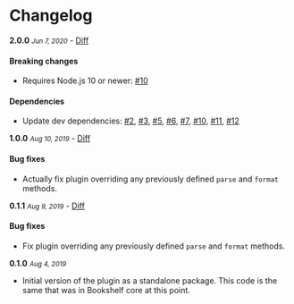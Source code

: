 # Changelog

**2.0.0** <small>_Jun 7, 2020_</small> - [Diff](https://github.com/bookshelf/case-converter-plugin/compare/v1.0.0...v2.0.0)

#### Breaking changes

- Requires Node.js 10 or newer: [#10](https://github.com/bookshelf/case-converter-plugin/pull/10)

#### Dependencies

- Update dev dependencies: [#2](https://github.com/bookshelf/case-converter-plugin/pull/2), [#3](https://github.com/bookshelf/case-converter-plugin/pull/3), [#5](https://github.com/bookshelf/case-converter-plugin/pull/5), [#6](https://github.com/bookshelf/case-converter-plugin/pull/6), [#7](https://github.com/bookshelf/case-converter-plugin/pull/7), [#10](https://github.com/bookshelf/case-converter-plugin/pull/10), [#11](https://github.com/bookshelf/case-converter-plugin/pull/11), [#12](https://github.com/bookshelf/case-converter-plugin/pull/12)

**1.0.0** <small>_Aug 10, 2019_</small> - [Diff](https://github.com/bookshelf/case-converter-plugin/compare/v0.1.1...v1.0.0)

#### Bug fixes

- Actually fix plugin overriding any previously defined `parse` and `format` methods.

**0.1.1** <small>_Aug 9, 2019_</small> - [Diff](https://github.com/bookshelf/case-converter-plugin/compare/v0.1.0...v0.1.1)

#### Bug fixes

- Fix plugin overriding any previously defined `parse` and `format` methods.

**0.1.0** <small>_Aug 4, 2019_</small>

- Initial version of the plugin as a standalone package. This code is the same that was in Bookshelf core at this point.
